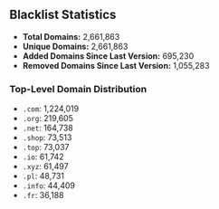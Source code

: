 ## Blacklist Statistics

- **Total Domains:** 2,661,863
- **Unique Domains:** 2,661,863
- **Added Domains Since Last Version:** 695,230
- **Removed Domains Since Last Version:** 1,055,283

### Top-Level Domain Distribution

-  `.com`: 1,224,019
-  `.org`: 219,605
-  `.net`: 164,738
-  `.shop`: 73,513
-  `.top`: 73,037
-  `.io`: 61,742
-  `.xyz`: 61,497
-  `.pl`: 48,731
-  `.info`: 44,409
-  `.fr`: 36,188
